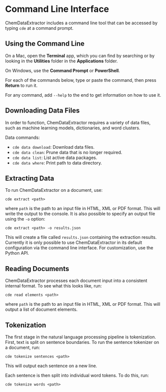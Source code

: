 # Command Line Interface

ChemDataExtractor includes a command line tool that can be accessed by typing `cde` at a command prompt.

## Using the Command Line

On a Mac, open the **Terminal** app, which you can find by searching or by looking in the **Utilities** folder in the 
**Applications** folder.

On Windows, use the **Command Prompt** or **PowerShell**.

For each of the commands below, type or paste the command, then press **Return** to run it.

For any command, add `--help` to the end to get information on how to use it.

## Downloading Data Files

In order to function, ChemDataExtractor requires a variety of data files, such as machine learning models, dictionaries,
and word clusters.

Data commands:

- `cde data download`: Download data files.
- `cde data clean`: Prune data that is no longer required.
- `cde data list`: List active data packages.
- `cde data where`: Print path to data directory.


## Extracting Data

To run ChemDataExtractor on a document, use:

    cde extract <path>
    
where `path` is the path to an input file in HTML, XML or PDF format. This will write the output to the console. It is 
also possible to specify an output file using the `-o` option:

    cde extract <path> -o results.json
    
This will create a file called `results.json` containing the extraction results. Currently it is only possible to use
ChemDataExtractor in its default configuration via the command line interface. For customization, use the Python API.


## Reading Documents

ChemDataExtractor processes each document input into a consistent internal format. To see what this looks like, run:

    cde read elements <path>
    
where `path` is the path to an input file in HTML, XML or PDF format. This will output a list of document elements.

##  Tokenization

The first stage in the natural language processing pipeline is tokenization. First, text is split on sentence
boundaries. To run the sentence tokenizer on a document, run:

    cde tokenize sentences <path>
    
This will output each sentence on a new line.

Each sentence is then split into individual word tokens. To do this, run:

    cde tokenize words <path>
    
